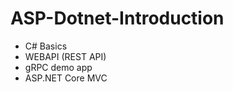 # ASP-Dotnet-Introduction

-   C# Basics
-   WEBAPI (REST API)
-   gRPC demo app
-   ASP.NET Core MVC

